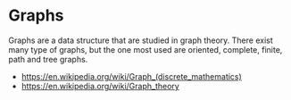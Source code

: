 # Graphs

Graphs are a data structure that are studied in graph theory.
There exist many type of graphs, but the one most used are oriented, complete, finite, path and tree graphs.

* <https://en.wikipedia.org/wiki/Graph_(discrete_mathematics)>
* <https://en.wikipedia.org/wiki/Graph_theory>
